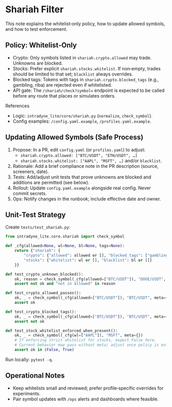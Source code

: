 # Shariah Filter

This note explains the whitelist‑only policy, how to update allowed symbols, and how to test enforcement.

## Policy: Whitelist‑Only
- Crypto: Only symbols listed in `shariah.crypto.allowed` may trade. Unknowns are blocked.
- Stocks: Prefer explicit `shariah.stocks.whitelist`. If non‑empty, trades should be limited to that set; `blacklist` always overrides.
- Blocked tags: Tokens with tags in `shariah.crypto.blocked_tags` (e.g., gambling, riba) are rejected even if whitelisted.
- API gate: The `/shariah/check?symbol=` endpoint is expected to be called before any route that places or simulates orders.

References
- Logic: `intradyne_lite/core/shariah.py` (`normalize`, `check_symbol`).
- Config examples: `/config.yaml.example`, `/profiles.yaml.example`.

## Updating Allowed Symbols (Safe Process)
1. Propose: In a PR, edit `config.yaml` (or `profiles.yaml`) to adjust:
   - `shariah.crypto.allowed: ["BTC/USDT", "ETH/USDT", …]`
   - `shariah.stocks.whitelist: ["AAPL", "MSFT", …]` and/or `blacklist`.
2. Rationale: Add a brief compliance note in the PR description (source, screeners, date).
3. Tests: Add/adjust unit tests that prove unknowns are blocked and additions are permitted (see below).
4. Rollout: Update `config.yaml.example` alongside real config. Never commit secrets.
5. Ops: Notify changes in the runbook; include effective date and owner.

## Unit‑Test Strategy
Create `tests/test_shariah.py`:
```python
from intradyne_lite.core.shariah import check_symbol

def _cfg(allowed=None, wl=None, bl=None, tags=None):
    return {"shariah": {
        "crypto": {"allowed": allowed or [], "blocked_tags": ["gambling","riba"]},
        "stocks": {"whitelist": wl or [], "blacklist": bl or []}
    }}

def test_crypto_unknown_blocked():
    ok, reason = check_symbol(_cfg(allowed=["BTC/USDT"]), "DOGE/USDT", meta={"tags": []})
    assert not ok and "not in allowed" in reason

def test_crypto_allowed_passes():
    ok, _ = check_symbol(_cfg(allowed=["BTC/USDT"]), "BTC/USDT", meta={"tags": []})
    assert ok

def test_crypto_blocked_tags():
    ok, _ = check_symbol(_cfg(allowed=["BTC/USDT"]), "BTC/USDT", meta={"tags": ["gambling"]})
    assert not ok

def test_stock_whitelist_enforced_when_present():
    ok, _ = check_symbol(_cfg(wl=["AAPL"]), "MSFT", meta={})
    # If enforcing strict whitelist for stocks, expect False here.
    # Current behavior may pass without meta; adjust once policy is enforced.
    assert ok in (False, True)
```
Run locally: `pytest -q`.

## Operational Notes
- Keep whitelists small and reviewed; prefer profile‑specific overrides for experiments.
- Pair symbol updates with `/ops` alerts and dashboards where feasible.
